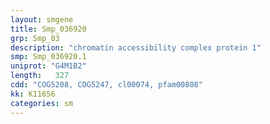```yaml
---
layout: smgene
title: Smp_036920
grp: Smp_03
description: "chromatin accessibility complex protein 1"
smp: Smp_036920.1
uniprot: "G4M1B2"
length:   327
cdd: "COG5208, COG5247, cl00074, pfam00808"
kk: K11656
categories: sm
---
```

